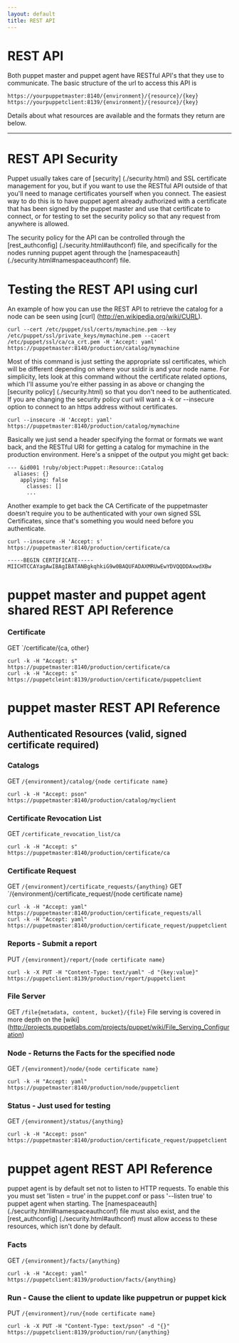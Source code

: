 ```yaml
---
layout: default
title: REST API
---
```


REST API
==================

Both puppet master and puppet agent have RESTful API's that they use to communicate.
The basic structure of the url to access this API is

    https://yourpuppetmaster:8140/{environment}/{resource}/{key}
    https://yourpuppetclient:8139/{environment}/{resource}/{key}

Details about what resources are available and the formats they return are
below.

* * *

REST API Security
==================

Puppet usually takes care of [security] (./security.html) and SSL certificate
management for you, but if you want to use the RESTful API outside of that
you'll need to manage certificates yourself when you connect.  The easiest way
to do this is to have puppet agent already authorized with a certificate that has
been signed by the puppet master and use that certificate to connect, or for
testing to set the security policy so that any request from anywhere is
allowed.

The security policy for the API can be controlled through the
[rest_authconfig] (./security.html#authconf) file, and specifically for the
nodes running puppet agent through the
[namespaceauth] (./security.html#namespaceauthconf) file.

Testing the REST API using curl
=================

An example of how you can use the REST API to retrieve the catalog for a node
can be seen using [curl] (http://en.wikipedia.org/wiki/CURL).

    curl --cert /etc/puppet/ssl/certs/mymachine.pem --key /etc/puppet/ssl/private_keys/mymachine.pem --cacert /etc/puppet/ssl/ca/ca_crt.pem -H 'Accept: yaml' https://puppetmaster:8140/production/catalog/mymachine

Most of this command is just setting the appropriate ssl certificates, which
will be different depending on where your ssldir is and your node name.
For simplicity, lets look at this command without the certificate related
options, which I'll assume you're either passing in as above or changing the
[security policy] (./security.html) so that you don't need to be authenticated.
If you are changing the security policy curl will want a -k or --insecure
option to connect to an https address without certificates.

    curl --insecure -H 'Accept: yaml' https://puppetmaster:8140/production/catalog/mymachine

Basically we just send a header specifying the format or formats we want back,
and the RESTful URI for getting a catalog for mymachine in the production
environment.  Here's a snippet of the output you might get back:

    --- &id001 !ruby/object:Puppet::Resource::Catalog
      aliases: {}
        applying: false
          classes: []
          ...

Another example to get back the CA Certificate of the puppetmaster doesn't
require you to be authenticated with your own signed SSL Certificates, since
that's something you would need before you authenticate.

    curl --insecure -H 'Accept: s' https://puppetmaster:8140/production/certificate/ca

    -----BEGIN CERTIFICATE-----
    MIICHTCCAYagAwIBAgIBATANBgkqhkiG9w0BAQUFADAXMRUwEwYDVQQDDAxwdXBw

puppet master and puppet agent shared REST API Reference
==================
### Certificate
GET `/certificate/{ca, other}

    curl -k -H "Accept: s" https://puppetmaster:8140/production/certificate/ca
    curl -k -H "Accept: s" https://puppetcleint:8139/production/certificate/puppetclient

puppet master REST API Reference
==================

## Authenticated Resources (valid, signed certificate required)

### Catalogs
GET `/{environment}/catalog/{node certificate name}`

    curl -k -H "Accept: pson" https://puppetmaster:8140/production/catalog/myclient

### Certificate Revocation List
GET `/certificate_revocation_list/ca`

    curl -k -H "Accept: s" https://puppetmaster:8140/production/certificate/ca

### Certificate Request
GET `/{environment}/certificate_requests/{anything}`
GET `/{environment}/certificate_request/{node certificate name}

    curl -k -H "Accept: yaml" https://puppetmaster:8140/production/certificate_requests/all
    curl -k -H "Accept: yaml" https://puppetmaster:8140/production/certificate_request/puppetclient

### Reports - Submit a report
PUT `/{environment}/report/{node certificate name}`

    curl -k -X PUT -H "Content-Type: text/yaml" -d "{key:value}" https://puppetclient:8139/production/report/puppetclient

### File Server
GET `/file{metadata, content, bucket}/{file}`
File serving is covered in more depth on the [wiki]
(http://projects.puppetlabs.com/projects/puppet/wiki/File_Serving_Configuration)

### Node - Returns the Facts for the specified node
GET `/{environment}/node/{node certificate name}`

    curl -k -H "Accept: yaml" https://puppetmaster:8140/production/node/puppetclient

### Status - Just used for testing
GET `/{environment}/status/{anything}`

    curl -k -H "Accept: pson" https://puppetmaster:8140/production/certificate_request/puppetclient

puppet agent REST API Reference
==================

puppet agent is by default set not to listen to HTTP requests.  To enable this you
must set 'listen = true' in the puppet.conf or pass '--listen true' to puppet agent
when starting.  The [namespaceauth] (./security.html#namespaceauthconf) file must
also exist, and the [rest_authconfig] (./security.html#authconf) must allow
access to these resources, which isn't done by default.

### Facts
GET `/{environment}/facts/{anything}`

    curl -k -H "Accept: yaml" https://puppetclient:8139/production/facts/{anything}

### Run - Cause the client to update like puppetrun or puppet kick
PUT `/{environment}/run/{node certificate name}`

    curl -k -X PUT -H "Content-Type: text/pson" -d "{}" https://puppetclient:8139/production/run/{anything}
